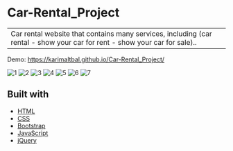 # Car-Rental_Project

<table>
<tr>
<td>
  Car rental website that contains many services, including (car rental - show your car for rent - show your car for sale)..
</td>
</tr>
</table>

Demo: https://karimaltbal.github.io/Car-Rental_Project/


![1](https://user-images.githubusercontent.com/67224257/158075902-97855d67-2653-49db-8f54-54e4b6862844.png)
![2](https://user-images.githubusercontent.com/67224257/158075907-da9a1ee8-258f-4055-8218-2fd5796176b9.png)
![3](https://user-images.githubusercontent.com/67224257/158075911-f2743008-0a18-4af3-8432-1740b92a10bc.png)
![4](https://user-images.githubusercontent.com/67224257/158075914-c2acb145-489d-4740-bdda-4dedc4596f93.png)
![5](https://user-images.githubusercontent.com/67224257/158075916-b98a8e33-0262-4ecc-84f7-af50bb179ed1.png)
![6](https://user-images.githubusercontent.com/67224257/158075917-5f31ab97-1b88-4ae8-a528-cee50d6f061a.png)
![7](https://user-images.githubusercontent.com/67224257/158075920-880d0e4d-c902-40b1-88d8-df53228c1a68.png)



## Built with 

- [HTML](https://html.com/)
- [CSS](https://css-tricks.com/) 
- [Bootstrap](http://getbootstrap.com/)
- [JavaScript](https://www.javascript.com/)
- [jQuery](https://jquery.com/)
